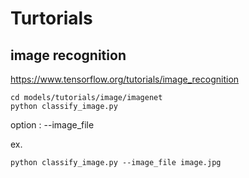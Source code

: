 # Turtorials

## image recognition
https://www.tensorflow.org/tutorials/image_recognition

```
cd models/tutorials/image/imagenet
python classify_image.py
```
option : --image_file

ex.

```
python classify_image.py --image_file image.jpg
```
